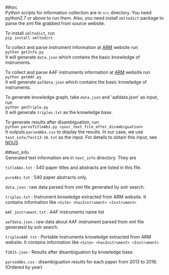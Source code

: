 ##src  
Python scripts for information collection are in `src` directory. You need python2.7 or above to run them. Also, you need install `xmltodict` package to parse the xml file grabbed from source website.

To install `xmltodict`, run  
`pip install xmltodict`  

To collect and parse instrument information at [ARM](http://www.arm.gov) website run  
 `python getInfo.py`  
 It will generate `data.json` which contains the basic knowledge of instruments.  
 
To collect and parse AAF instruments information at [ARM](http://www.arm.gov) website run  
 `python getAAF.py`  
 It will generate `aafdata.json` which contains the basic knowledge of instruments.  
 
 To generate knowledge graph, take `data.json` and 'aafdata.json' as input, run  
 `python genTriple.py`  
 It will generate `triples.txt` as the knowledge base.  
 
 To generate results after disambiguation, run  
 `python parseTitleAbs.py <your_text_file_after_disambiguation>`  
 It outputs `parsedAbs.csv` to display the results. In our case, we use `text_info/Test13-16.txt` as the input. For details to obtain this input, see [NOUS](https://github.com/streaming-graphs/NOUS)  


##text_info  
Generated text information are in `text_info` directory. They are  

`titleAbs.txt` : 540 paper titles and abstracts are listed in this file. 

`pureAbs.txt` : 540 paper abstracts only.  

`data.json` : raw data parsed from xml file generated by solr search.

`triples.txt` : Instrument knowledge extracted from ARM website. It contains information like `<Site> <hasInstrument> <Instrument>`  

`AAF_instrument.txt` : AAF instruments name list

`aafdata.json` : raw data about AAF instrument parsed from xml file generated by solr search.

`triplesAAF.txt` : Portable instruments knowledge extracted from ARM website. It contains information like `<Site> <hasInstrument> <Instrument>`  

`T2015.json` : Results after disambiguation by knowledge base.  

`parsedAbs.csv` : disambiguation results for each paper from 2013 to 2016. (Ordered by year)  









